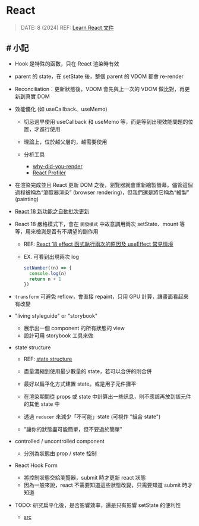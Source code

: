##### <!-- 收起 -->

<!----------- ref start ----------->

[state structure]: https://zh-hans.react.dev/learn/choosing-the-state-structure
[React 18 effect 函式執行兩次的原因及 useEffect 常見情境]: https://medium.com/@linyawun031/react-react-18-effect-函式執行兩次的原因及-useeffect-常見情境-2dc65c18b64b
[React 18 新功能之自動批次更新]: https://juejin.cn/post/7153814771937067044
[Learn React 文件]: https://react.dev/learn
[React Profiler]: https://max80713.medium.com/使用-react-profiler-來觀察-react-web-app-的渲染狀況並進行效能優化-bde15fe3d267
[why-did-you-render]: https://segmentfault.com/a/1190000023031115

<!----------- ref end ----------->

# React

> DATE: 8 (2024)
> REF: [Learn React 文件]

## # 小記

- Hook 是特殊的函數，只在 React 渲染時有效

- parent 的 state，在 setState 後，整個 parent 的 VDOM 都會 re-render

- Reconciliation：更新狀態後，VDOM 會先與上一次的 VDOM 做比對，再更新到真實 DOM

- 效能優化 (如 useCallback、useMemo)

  - 切忌過早使用 useCallback 和 useMemo 等，而是等到出現效能問題的位置，才進行使用
  - 理論上，位於越父層的，越需要使用
  - 分析工具

    - [why-did-you-render]
    - [React Profiler]

- 在渲染完成並且 React 更新 DOM 之後，瀏覽器就會重新繪製螢幕。儘管這個過程被稱為“瀏覽器渲染” (browser rendering)，但我們還是將它稱為“繪製” (painting)

- [React 18 新功能之自動批次更新]

- React 18 嚴格模式下，會在 `開發模式` 中故意調用兩次 setState、mount 等等，用來檢測是否有不期望的副作用

  - REF: [React 18 effect 函式執行兩次的原因及 useEffect 常見情境]

  - EX. 可看到出現兩次 log

    ```js
    setNumber((n) => {
      console.log(n)
      return n + 1
    })
    ```

- `transform` 可避免 reflow，會直接 repaint，只用 GPU 計算，讓畫面看起來有改變

- "living styleguide" or "storybook"

  - 展示出一個 component 的所有狀態的 view
  - 設計可用 storybook 工具來做

- state structure

  - REF: [state structure]

  - 盡量濃縮到使用最少數量的 state，若可以合併的則合併
  - 最好以扁平化方式建置 state。或是用子元件攤平
  - 在渲染期間從 props 或 state 中計算出一些訊息，則不應該再放到該元件的其他 state 中
  - 透過 `reducer` 來減少「不可能」state (可視作 "組合 state")
  - "讓你的狀態盡可能簡單，但不要過於簡單"

- controlled / uncontrolled component

  - 分別為狀態由 prop / state 控制

- React Hook Form

  - 將控制狀態交給瀏覽器，submit 時才更新 react 狀態
  - 因為一般來說，react 不需要知道這些狀態改變，只需要知道 submit 時才知道

- TODO: 研究扁平化後，是否影響效率，還是只有影響 setState 的便利性

  - [src](../src/code/state_struct.js)
